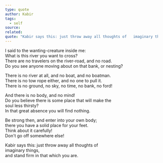 ```yaml
---
type: quote
author: Kabir
tags:
  - self
source: 
related: 
quote: "Kabir says this: just throw away all thoughts of   imaginary things, and stand firm in that which you are."
---
```

I said to the wanting-creature inside me:   
What is this river you want to cross?   
There are no travelers on the river-road, and no road.   
Do you see anyone moving about on that bank, or nesting?   
  
There is no river at all, and no boat, and no boatman.   
There is no tow rope either, and no one to pull it.   
There is no ground, no sky, no time, no bank, no ford!   
  
And there is no body, and no mind!   
Do you believe there is some place that will make the   
soul less thirsty?   
In that great absence you will find nothing.   
  
Be strong then, and enter into your own body;   
there you have a solid place for your feet.   
Think about it carefully!   
Don't go off somewhere else!   
  
Kabir says this: just throw away all thoughts of   
imaginary things,   
and stand firm in that which you are.